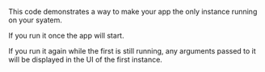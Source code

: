 This code demonstrates a way to make your app the only instance running on your syatem.

If you run it once the app will start.

If you run it again while the first is still running, any arguments passed to it will be
displayed in the UI of the first instance.
